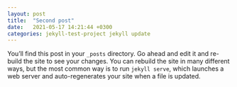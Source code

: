 ```yaml
---
layout: post
title:  "Second post"
date:   2021-05-17 14:21:44 +0300
categories: jekyll-test-project jekyll update
---
```

You’ll find this post in your `_posts` directory. Go ahead and edit it and re-build the site to see your changes. You can rebuild the site in many different ways, but the most common way is to run `jekyll serve`, which launches a web server and auto-regenerates your site when a file is updated.

